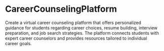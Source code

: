 # CareerCounselingPlatform
Create a virtual career counseling platform that offers personalized guidance for students regarding career choices, resume building, interview preparation, and job search strategies. The platform connects students with expert career counselors and provides resources tailored to individual career goals.
